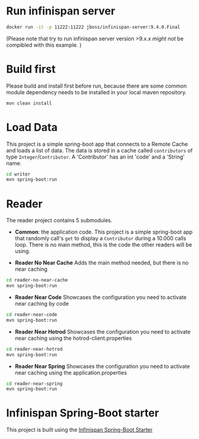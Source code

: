 # Run infinispan server

```bash 
docker run -it -p 11222:11222 jboss/infinispan-server:9.4.0.Final
```
(Please note that try to run infinispan server version >9.x.x *might not* be compibled with this example. )

# Build first
Please build and install first before run,  because there are some common module dependency needs to be installed in your local maven repository.

```bash
mvn clean install
```


# Load Data
This project is a simple spring-boot app that connects to a Remote Cache and loads a list of data.
The data is stored in a cache called `contributors` of type `Integer`/`Contributor`.
A 'Contributor' has an int 'code' and a 'String' name.

```bash
cd writer
mvn spring-boot:run
```

# Reader

The reader project contains 5 submodules.

- **Common**: the application code. This project is a simple spring-boot app that randomly call's `get` to display a `Contributor` during a 10.000 calls loop.
There is no main method, this is the code the other readers will be using.

- **Reader No Near Cache** Adds the main method needed, but there is no near caching
```bash
cd reader-no-near-cache
mvn spring-boot:run
```

- **Reader Near Code** Showcases the configuration you need to activate near caching by code
```bash
cd reader-near-code
mvn spring-boot:run
```
- **Reader Near Hotrod** Showcases the configuration you need to activate near caching using the hotrod-client.properties
```bash
cd reader-near-hotrod
mvn spring-boot:run
```

- **Reader Near Spring** Showcases the configuration you need to activate near caching using the application.properties
```bash
cd reader-near-spring
mvn spring-boot:run
```

# Infinispan Spring-Boot starter
This project is built using the [Infinispan Spring-Boot Starter](https://github.com/infinispan/infinispan-spring-boot)
